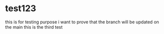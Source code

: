 # test123
this is for testing purpose
i want to prove that the branch will be updated on the main
this is the third test
